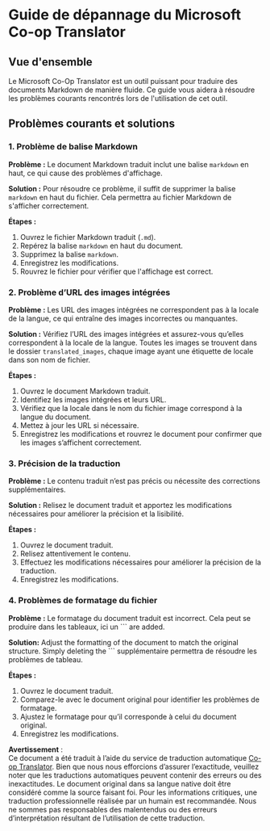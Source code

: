 <!--
CO_OP_TRANSLATOR_METADATA:
{
  "original_hash": "0788d7ebe4876c9be89132f48e09b26d",
  "translation_date": "2025-06-12T12:21:44+00:00",
  "source_file": "getting_started/troubleshooting.md",
  "language_code": "fr"
}
-->
# Guide de dépannage du Microsoft Co-op Translator


## Vue d'ensemble
Le Microsoft Co-Op Translator est un outil puissant pour traduire des documents Markdown de manière fluide. Ce guide vous aidera à résoudre les problèmes courants rencontrés lors de l'utilisation de cet outil.

## Problèmes courants et solutions

### 1. Problème de balise Markdown
**Problème :** Le document Markdown traduit inclut une balise `markdown` en haut, ce qui cause des problèmes d'affichage.

**Solution :** Pour résoudre ce problème, il suffit de supprimer la balise `markdown` en haut du fichier. Cela permettra au fichier Markdown de s'afficher correctement.

**Étapes :**
1. Ouvrez le fichier Markdown traduit (`.md`).
2. Repérez la balise `markdown` en haut du document.
3. Supprimez la balise `markdown`.
4. Enregistrez les modifications.
5. Rouvrez le fichier pour vérifier que l'affichage est correct.

### 2. Problème d’URL des images intégrées
**Problème :** Les URL des images intégrées ne correspondent pas à la locale de la langue, ce qui entraîne des images incorrectes ou manquantes.

**Solution :** Vérifiez l’URL des images intégrées et assurez-vous qu’elles correspondent à la locale de la langue. Toutes les images se trouvent dans le dossier `translated_images`, chaque image ayant une étiquette de locale dans son nom de fichier.

**Étapes :**
1. Ouvrez le document Markdown traduit.
2. Identifiez les images intégrées et leurs URL.
3. Vérifiez que la locale dans le nom du fichier image correspond à la langue du document.
4. Mettez à jour les URL si nécessaire.
5. Enregistrez les modifications et rouvrez le document pour confirmer que les images s’affichent correctement.

### 3. Précision de la traduction
**Problème :** Le contenu traduit n’est pas précis ou nécessite des corrections supplémentaires.

**Solution :** Relisez le document traduit et apportez les modifications nécessaires pour améliorer la précision et la lisibilité.

**Étapes :**
1. Ouvrez le document traduit.
2. Relisez attentivement le contenu.
3. Effectuez les modifications nécessaires pour améliorer la précision de la traduction.
4. Enregistrez les modifications.

### 4. Problèmes de formatage du fichier
**Problème :** Le formatage du document traduit est incorrect. Cela peut se produire dans les tableaux, ici un ``` are added.

**Solution:** Adjust the formatting of the document to match the original structure. Simply deleting the ``` supplémentaire permettra de résoudre les problèmes de tableau.

**Étapes :**
1. Ouvrez le document traduit.
2. Comparez-le avec le document original pour identifier les problèmes de formatage.
3. Ajustez le formatage pour qu’il corresponde à celui du document original.
4. Enregistrez les modifications.

**Avertissement** :  
Ce document a été traduit à l’aide du service de traduction automatique [Co-op Translator](https://github.com/Azure/co-op-translator). Bien que nous nous efforcions d’assurer l’exactitude, veuillez noter que les traductions automatiques peuvent contenir des erreurs ou des inexactitudes. Le document original dans sa langue native doit être considéré comme la source faisant foi. Pour les informations critiques, une traduction professionnelle réalisée par un humain est recommandée. Nous ne sommes pas responsables des malentendus ou des erreurs d’interprétation résultant de l’utilisation de cette traduction.